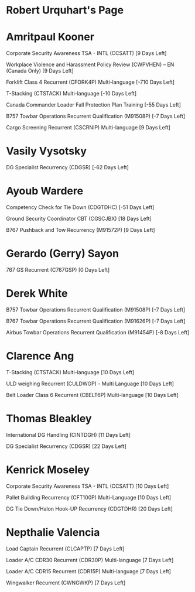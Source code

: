 # Robert Urquhart's Page




# Amritpaul Kooner


Corporate Security Awareness TSA - INTL (CCSATT) [9 Days Left]

Workplace Violence and Harassment Policy Review (CWPVHEN) – EN (Canada Only) [9 Days Left]

Forklift Class 4 Recurrent (CFORK4P) Multi-language [-710 Days Left]

T-Stacking (CTSTACK) Multi-language [-10 Days Left]

Canada Commander Loader Fall Protection Plan Training [-55 Days Left]

B757 Towbar Operations Recurrent Qualification (M91508P) [-7 Days Left]

Cargo Screening Recurrent (CSCRNIP) Multi-language [9 Days Left]



# Vasily Vysotsky


DG Specialist Recurrency (CDGSR) [-62 Days Left]



# Ayoub Wardere


Competency Check for Tie Down (CDGTDHC) [-51 Days Left]

Ground Security Coordinator CBT (CGSCJBX) [18 Days Left]

B767 Pushback and Tow Recurrency (M91572P) [9 Days Left]



# Gerardo (Gerry) Sayon


767 GS Recurrent (C767GSP) [0 Days Left]



# Derek White


B757 Towbar Operations Recurrent Qualification (M91508P) [-7 Days Left]

B767 Towbar Operations Recurrent Qualification (M91626P) [-7 Days Left]

Airbus Towbar Operations Recurrent Qualification (M91454P) [-8 Days Left]



# Clarence Ang


T-Stacking (CTSTACK) Multi-language [10 Days Left]

ULD weighing Recurrent (CULDWGP) - Multi Language [10 Days Left]

Belt Loader Class 6 Recurrent (CBELT6P) Multi-language [10 Days Left]



# Thomas Bleakley


International DG Handling (CINTDGH) [11 Days Left]

DG Specialist Recurrency (CDGSR) [22 Days Left]



# Kenrick Moseley


Corporate Security Awareness TSA - INTL (CCSATT) [10 Days Left]

Pallet Building Recurrency (CFT100P) Multi-Language [10 Days Left]

DG Tie Down/Halon Hook-UP Recurrency (CDGTDHR) [20 Days Left]



# Nepthalie Valencia


Load Captain Recurrent (CLCAPTP) [7 Days Left]

Loader A/C CDR30 Recurrent (CDR30P) Multi-language [7 Days Left]

Loader A/C CDR15 Recurrent (CDR15P) Multi-language [7 Days Left]

Wingwalker Recurrent (CWNGWKP) [7 Days Left]



